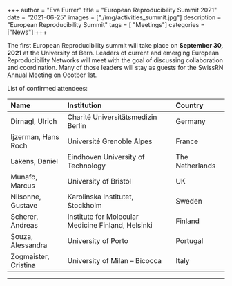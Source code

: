 +++
author = "Eva Furrer"
title = "European Reproducibility Summit 2021"
date = "2021-06-25"
images  = ["./img/activities_summit.jpg"]
description = "European Reproducibility Summit"
tags = [ "Meetings"]
categories = ["News"]
+++

The first European Reproducibility summit will take place on **September 30, 2021** at the University of Bern. Leaders of current and emerging European Reproducibility Networks will meet with the goal of discussing collaboration and coordination. Many of those leaders will stay as guests for the  SwissRN Annual Meeting on Ocotber 1st. 

List of confirmed attendees:


|Name | Institution|Country
| :----------- | :----------- | :----------- |
Dirnagl, Ulrich| Charité Universitätsmedizin Berlin| Germany|
Ijzerman, Hans Roch|  Université Grenoble Alpes| France|
Lakens, Daniel| Eindhoven University of Technology| The Netherlands|
Munafo, Marcus| University of Bristol| UK|
Nilsonne, Gustave| Karolinska Institutet, Stockholm| Sweden|
Scherer, Andreas| Institute for Molecular Medicine Finland, Helsinki| Finland|
Souza, Alessandra| University of Porto| Portugal|
Zogmaister, Cristina|  University of Milan – Bicocca| Italy|



---

